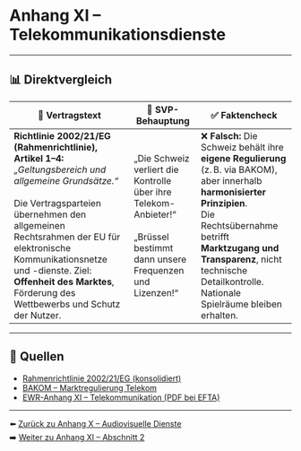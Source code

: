 # Anhang XI – Telekommunikationsdienste

---

## 📊 Direktvergleich

| 📜 **Vertragstext** | 🧨 **SVP-Behauptung** | ✅ **Faktencheck** |
|---------------------|-----------------------|--------------------|
| **Richtlinie 2002/21/EG (Rahmenrichtlinie), Artikel 1–4:** _„Geltungsbereich und allgemeine Grundsätze.“_ <br><br> Die Vertragsparteien übernehmen den allgemeinen Rechtsrahmen der EU für elektronische Kommunikationsnetze und -dienste. Ziel: **Offenheit des Marktes**, Förderung des Wettbewerbs und Schutz der Nutzer. | „Die Schweiz verliert die Kontrolle über ihre Telekom-Anbieter!“ <br><br> „Brüssel bestimmt dann unsere Frequenzen und Lizenzen!“ | ❌ **Falsch:** Die Schweiz behält ihre **eigene Regulierung** (z. B. via BAKOM), aber innerhalb **harmonisierter Prinzipien**. <br> Die Rechtsübernahme betrifft **Marktzugang und Transparenz**, nicht technische Detailkontrolle. <br> Nationale Spielräume bleiben erhalten. |

---

## 🔗 Quellen

- [Rahmenrichtlinie 2002/21/EG (konsolidiert)](https://eur-lex.europa.eu/legal-content/DE/TXT/?uri=CELEX:02002L0021-20091219)
- [BAKOM – Marktregulierung Telekom](https://www.bakom.admin.ch/)
- [EWR-Anhang XI – Telekommunikation (PDF bei EFTA)](https://www.efta.int/media/documents/legal-texts/eea/annexes-to-the-agreement/Annex-XI.pdf)

---

⬅️ [Zurück zu Anhang X – Audiovisuelle Dienste](anhang_X.md)  
➡️ [Weiter zu Anhang XI – Abschnitt 2](anhang_XI_abschnitt_2.md)
